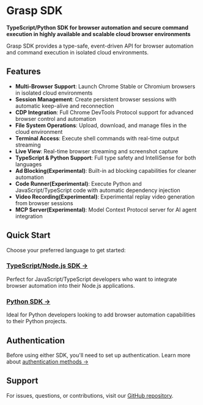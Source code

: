 # Grasp SDK

**TypeScript/Python SDK for browser automation and secure command execution in highly available and scalable cloud browser environments**

Grasp SDK provides a type-safe, event-driven API for browser automation and command execution in isolated cloud environments.

## Features

- **Multi-Browser Support**: Launch Chrome Stable or Chromium browsers in isolated cloud environments
- **Session Management**: Create persistent browser sessions with automatic keep-alive and reconnection
- **CDP Integration**: Full Chrome DevTools Protocol support for advanced browser control and automation
- **File System Operations**: Upload, download, and manage files in the cloud environment
- **Terminal Access**: Execute shell commands with real-time output streaming
- **Live View**: Real-time browser streaming and screenshot capture
- **TypeScript & Python Support**: Full type safety and IntelliSense for both languages
- **Ad Blocking(Experimental)**: Built-in ad blocking capabilities for cleaner automation
- **Code Runner(Experimental)**: Execute Python and JavaScript/TypeScript code with automatic dependency injection
- **Video Recording(Experimental)**: Experimental replay video generation from browser sessions
- **MCP Server(Experimental)**: Model Context Protocol server for AI agent integration

## Quick Start

Choose your preferred language to get started:

### [TypeScript/Node.js SDK →](/typescript-sdk)
Perfect for JavaScript/TypeScript developers who want to integrate browser automation into their Node.js applications.

### [Python SDK →](/python-sdk)
Ideal for Python developers looking to add browser automation capabilities to their Python projects.

## Authentication

Before using either SDK, you'll need to set up authentication. Learn more about [authentication methods →](/authentication)

## Support

For issues, questions, or contributions, visit our [GitHub repository](https://github.com/grasplabs).